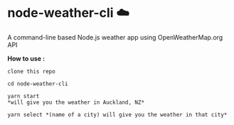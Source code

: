 # node-weather-cli ☁️

A command-line based Node.js weather app using OpenWeatherMap.org API 

**How to use :**
```
clone this repo

cd node-weather-cli

yarn start 
*will give you the weather in Auckland, NZ*

yarn select *(name of a city) will give you the weather in that city*
```
